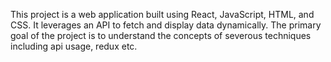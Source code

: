 This project is a web application built using React, JavaScript, HTML, and CSS. It leverages an API to fetch and display data dynamically. The primary goal of the project is to understand the concepts of severous techniques including api usage, redux etc.
